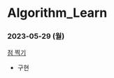 # Algorithm_Learn
### 2023-05-29 (월)
[점 찍기](https://school.programmers.co.kr/learn/courses/30/lessons/140107)
- 구현
